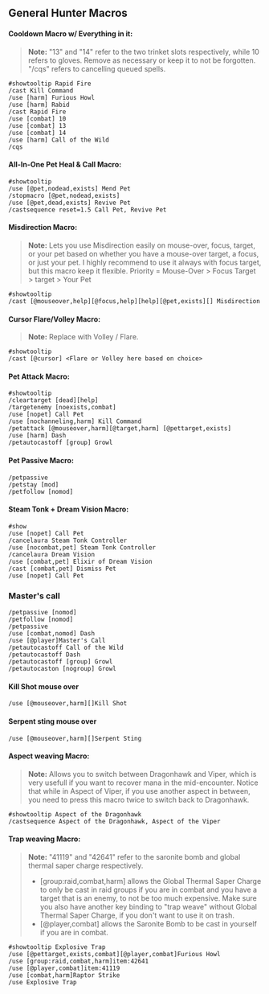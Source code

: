 ## General Hunter Macros

#### Cooldown Macro w/ Everything in it:

> **Note:** "13" and "14" refer to the two trinket slots respectively, while 10 refers to gloves. Remove as necessary or keep it to not be forgotten.
"/cqs" refers to cancelling queued spells.

```
#showtooltip Rapid Fire
/cast Kill Command
/use [harm] Furious Howl
/use [harm] Rabid
/cast Rapid Fire
/use [combat] 10
/use [combat] 13
/use [combat] 14
/use [harm] Call of the Wild
/cqs
```

#### All-In-One Pet Heal & Call Macro:
```
#showtooltip
/use [@pet,nodead,exists] Mend Pet
/stopmacro [@pet,nodead,exists]
/use [@pet,dead,exists] Revive Pet
/castsequence reset=1.5 Call Pet, Revive Pet
```

#### Misdirection Macro:

> **Note:** Lets you use Misdirection easily on mouse-over, focus, target, or your pet based on whether you have a mouse-over target, a focus, or just your pet.  I highly recommend to use it always with focus target, but this macro keep it flexible. 
Priority = Mouse-Over > Focus Target > target > Your Pet

```
#showtooltip
/cast [@mouseover,help][@focus,help][help][@pet,exists][] Misdirection
```

#### Cursor Flare/Volley Macro:

> **Note:** Replace <Flare or Volley here based on choice> with Volley / Flare.

```
#showtooltip
/cast [@cursor] <Flare or Volley here based on choice>
```

#### Pet Attack Macro:

```
#showtooltip
/cleartarget [dead][help]
/targetenemy [noexists,combat]
/use [nopet] Call Pet
/use [nochanneling,harm] Kill Command
/petattack [@mouseover,harm][@target,harm] [@pettarget,exists]
/use [harm] Dash
/petautocastoff [group] Growl
```

#### Pet Passive Macro:

```
/petpassive
/petstay [mod]
/petfollow [nomod]
```

#### Steam Tonk + Dream Vision Macro:

```
#show
/use [nopet] Call Pet
/cancelaura Steam Tonk Controller
/use [nocombat,pet] Steam Tonk Controller
/cancelaura Dream Vision
/use [combat,pet] Elixir of Dream Vision
/cast [combat,pet] Dismiss Pet
/use [nopet] Call Pet
```

### Master's call

```
/petpassive [nomod]
/petfollow [nomod]
/petpassive
/use [combat,nomod] Dash
/use [@player]Master's Call
/petautocastoff Call of the Wild
/petautocastoff Dash
/petautocastoff [group] Growl
/petautocaston [nogroup] Growl
```

#### Kill Shot mouse over 

```
/use [@mouseover,harm][]Kill Shot
```

#### Serpent sting mouse over

```
/use [@mouseover,harm][]Serpent Sting
```

#### Aspect weaving Macro:

> **Note:** Allows you to switch between Dragonhawk and Viper, which is very usefull if you want to recover mana in the mid-encounter. Notice that while in Aspect of Viper, if you use another aspect in between, you need to press this macro twice to switch back to Dragonhawk.

```
#showtooltip Aspect of the Dragonhawk
/castsequence Aspect of the Dragonhawk, Aspect of the Viper
```

#### Trap weaving Macro:

> **Note:** "41119" and "42641" refer to the saronite bomb and global thermal saper charge respectively.
> - [group:raid,combat,harm] allows the Global Thermal Saper Charge to only be cast in raid groups if you are in combat and you have a target that is an enemy, to not be too much expensive. Make sure you also have another key binding to "trap weave" without Global Thermal Saper Charge, if you don't want to use it on trash. 
> - [@player,combat] allows the Saronite Bomb to be cast in yourself if you are in combat.

```
#showtooltip Explosive Trap
/use [@pettarget,exists,combat][@player,combat]Furious Howl
/use [group:raid,combat,harm]item:42641
/use [@player,combat]item:41119
/use [combat,harm]Raptor Strike
/use Explosive Trap
```



